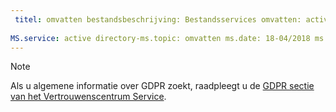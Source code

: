 ```yaml
---
 titel: omvatten bestandsbeschrijving: Bestandsservices omvatten: active directory-auteur: eross msft
 
MS.service: active directory-ms.topic: omvatten ms.date: 18-04/2018 ms.author: lizross ms.custom: include-bestand
---
```


>[!Note] 
>Als u algemene informatie over GDPR zoekt, raadpleegt u de [GDPR sectie van het Vertrouwenscentrum Service](https://www.microsoft.com/en-us/TrustCenter/Privacy/gdpr/default.aspx).
